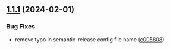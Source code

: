 ## [1.1.1](https://github.com/SmartThingsCommunity/file-context-store-nodejs/compare/v1.1.0...v1.1.1) (2024-02-01)


### Bug Fixes

* remove typo in semantic-release config file name ([c005808](https://github.com/SmartThingsCommunity/file-context-store-nodejs/commit/c005808cb16b300d27dd4903a6f53b5869f51c84))
